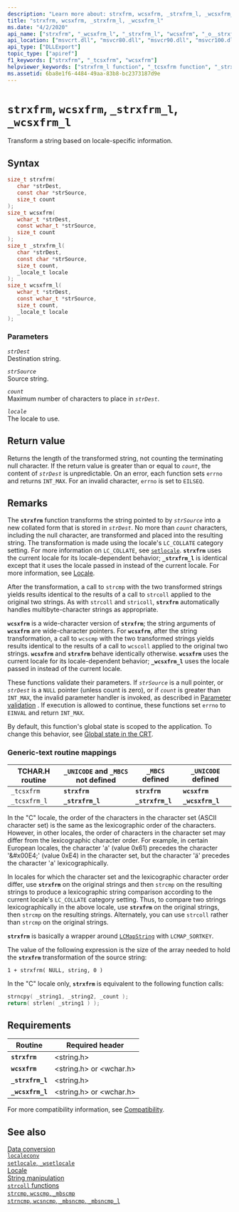 ```yaml
---
description: "Learn more about: strxfrm, wcsxfrm, _strxfrm_l, _wcsxfrm_l"
title: "strxfrm, wcsxfrm, _strxfrm_l, _wcsxfrm_l"
ms.date: "4/2/2020"
api_name: ["strxfrm", "_wcsxfrm_l", "_strxfrm_l", "wcsxfrm", "_o__strxfrm_l", "_o__wcsxfrm_l"]
api_location: ["msvcrt.dll", "msvcr80.dll", "msvcr90.dll", "msvcr100.dll", "msvcr100_clr0400.dll", "msvcr110.dll", "msvcr110_clr0400.dll", "msvcr120.dll", "msvcr120_clr0400.dll", "ucrtbase.dll", "api-ms-win-crt-string-l1-1-0.dll", "api-ms-win-crt-private-l1-1-0.dll"]
api_type: ["DLLExport"]
topic_type: ["apiref"]
f1_keywords: ["strxfrm", "_tcsxfrm", "wcsxfrm"]
helpviewer_keywords: ["strxfrm_l function", "_tcsxfrm function", "_strxfrm_l function", "strxfrm function", "wcsxfrm_l function", "wcsxfrm function", "string comparison [C++], transforming strings", "tcsxfrm function", "strings [C++], comparing locale", "_wcsxfrm_l function"]
ms.assetid: 6ba8e1f6-4484-49aa-83b8-bc2373187d9e
---
```

# `strxfrm`, `wcsxfrm`, `_strxfrm_l`, `_wcsxfrm_l`

Transform a string based on locale-specific information.

## Syntax

```C
size_t strxfrm(
   char *strDest,
   const char *strSource,
   size_t count
);
size_t wcsxfrm(
   wchar_t *strDest,
   const wchar_t *strSource,
   size_t count
);
size_t _strxfrm_l(
   char *strDest,
   const char *strSource,
   size_t count,
   _locale_t locale
);
size_t wcsxfrm_l(
   wchar_t *strDest,
   const wchar_t *strSource,
   size_t count,
   _locale_t locale
);
```

### Parameters

*`strDest`*\
Destination string.

*`strSource`*\
Source string.

*`count`*\
Maximum number of characters to place in *`strDest`*.

*`locale`*\
The locale to use.

## Return value

Returns the length of the transformed string, not counting the terminating null character. If the return value is greater than or equal to *`count`*, the content of *`strDest`* is unpredictable. On an error, each function sets `errno` and returns `INT_MAX`. For an invalid character, `errno` is set to `EILSEQ`.

## Remarks

The **`strxfrm`** function transforms the string pointed to by *`strSource`* into a new collated form that is stored in *`strDest`*. No more than *`count`* characters, including the null character, are transformed and placed into the resulting string. The transformation is made using the locale's `LC_COLLATE` category setting. For more information on `LC_COLLATE`, see [`setlocale`](setlocale-wsetlocale.md). **`strxfrm`** uses the current locale for its locale-dependent behavior; **`_strxfrm_l`** is identical except that it uses the locale passed in instead of the current locale. For more information, see [Locale](../locale.md).

After the transformation, a call to `strcmp` with the two transformed strings yields results identical to the results of a call to `strcoll` applied to the original two strings. As with `strcoll` and `stricoll`, **`strxfrm`** automatically handles multibyte-character strings as appropriate.

**`wcsxfrm`** is a wide-character version of **`strxfrm`**; the string arguments of **`wcsxfrm`** are wide-character pointers. For **`wcsxfrm`**, after the string transformation, a call to `wcscmp` with the two transformed strings yields results identical to the results of a call to `wcscoll` applied to the original two strings. **`wcsxfrm`** and **`strxfrm`** behave identically otherwise. **`wcsxfrm`** uses the current locale for its locale-dependent behavior; **`_wcsxfrm_l`** uses the locale passed in instead of the current locale.

These functions validate their parameters. If *`strSource`* is a null pointer, or *`strDest`* is a `NULL` pointer (unless count is zero), or if *`count`* is greater than `INT_MAX`, the invalid parameter handler is invoked, as described in [Parameter validation](../parameter-validation.md) . If execution is allowed to continue, these functions set `errno` to `EINVAL` and return `INT_MAX`.

By default, this function's global state is scoped to the application. To change this behavior, see [Global state in the CRT](../global-state.md).

### Generic-text routine mappings

| TCHAR.H routine | `_UNICODE` and `_MBCS` not defined | `_MBCS` defined | `_UNICODE` defined |
|---|---|---|---|
| `_tcsxfrm` | **`strxfrm`** | **`strxfrm`** | **`wcsxfrm`** |
| `_tcsxfrm_l` | **`_strxfrm_l`** | **`_strxfrm_l`** | **`_wcsxfrm_l`** |

In the "C" locale, the order of the characters in the character set (ASCII character set) is the same as the lexicographic order of the characters. However, in other locales, the order of characters in the character set may differ from the lexicographic character order. For example, in certain European locales, the character 'a' (value 0x61) precedes the character '&\#x00E4;' (value 0xE4) in the character set, but the character 'ä' precedes the character 'a' lexicographically.

In locales for which the character set and the lexicographic character order differ, use **`strxfrm`** on the original strings and then `strcmp` on the resulting strings to produce a lexicographic string comparison according to the current locale's `LC_COLLATE` category setting. Thus, to compare two strings lexicographically in the above locale, use **`strxfrm`** on the original strings, then `strcmp` on the resulting strings. Alternately, you can use `strcoll` rather than `strcmp` on the original strings.

**`strxfrm`** is basically a wrapper around [`LCMapString`](/windows/win32/api/winnls/nf-winnls-lcmapstringw) with `LCMAP_SORTKEY`.

The value of the following expression is the size of the array needed to hold the **`strxfrm`** transformation of the source string:

`1 + strxfrm( NULL, string, 0 )`

In the "C" locale only, **`strxfrm`** is equivalent to the following function calls:

```C
strncpy( _string1, _string2, _count );
return( strlen( _string1 ) );
```

## Requirements

| Routine | Required header |
|---|---|
| **`strxfrm`** | \<string.h> |
| **`wcsxfrm`** | \<string.h> or \<wchar.h> |
| **`_strxfrm_l`** | \<string.h> |
| **`_wcsxfrm_l`** | \<string.h> or \<wchar.h> |

For more compatibility information, see [Compatibility](../compatibility.md).

## See also

[Data conversion](../data-conversion.md)\
[`localeconv`](localeconv.md)\
[`setlocale`, `_wsetlocale`](setlocale-wsetlocale.md)\
[Locale](../locale.md)\
[String manipulation](../string-manipulation-crt.md)\
[`strcoll` functions](../strcoll-functions.md)\
[`strcmp`, `wcscmp`, `_mbscmp`](strcmp-wcscmp-mbscmp.md)\
[`strncmp`, `wcsncmp`, `_mbsncmp`, `_mbsncmp_l`](strncmp-wcsncmp-mbsncmp-mbsncmp-l.md)
